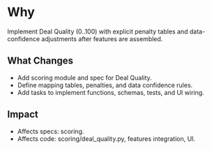 # Why

Implement Deal Quality (0..100) with explicit penalty tables and data-confidence adjustments after features are assembled.

## What Changes

- Add scoring module and spec for Deal Quality.
- Define mapping tables, penalties, and data confidence rules.
- Add tasks to implement functions, schemas, tests, and UI wiring.

## Impact

- Affects specs: scoring.
- Affects code: scoring/deal_quality.py, features integration, UI.
